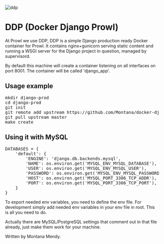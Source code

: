 ![ddp](http://www.marycatherinestarr.com/uploads/6/8/0/6/680696/2736747.jpg?263)

# DDP (Docker Django Prowl)

At Prowl we use DDP, DDP is a simple Django production ready Docker container for Prowl. It contains nginx+gunicorn serving static content and running a WSGI server for the Django project in question, managed by supervisord.

By default this machine will create a container listening on all interfaces on port 8001. The container will be called 'django_app'.


## Usage example

<pre>
mkdir django-prod
cd django-prod
git init
git remote add upstream https://github.com/Montana/docker-django-prowl
git pull upstream master
make create
</pre>

## Using it with MySQL

<pre>
DATABASES = {
    'default': {
        'ENGINE': 'django.db.backends.mysql',
        'NAME': os.environ.get('MYSQL_ENV_MYSQL_DATABASE'),
        'USER': os.environ.get('MYSQL_ENV_MYSQL_USER'),
        'PASSWORD': os.environ.get('MYSQL_ENV_MYSQL_PASSWORD'),
        'HOST': os.environ.get('MYSQL_PORT_3306_TCP_ADDR'),
        'PORT': os.environ.get('MYSQL_PORT_3306_TCP_PORT'),
    }
}
</pre>

To export needed env variables, you need to define the env file. For development simply add needed env variables in your env file in root. This is all you need to do. 

Actually there are MySQL/PostgreSQL settings that comment out in that file already, just make them work for your machine.

Written by Montana Mendy.
